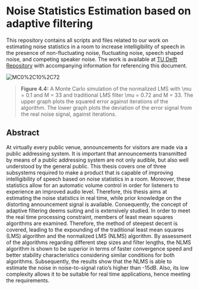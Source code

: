 # Noise Statistics Estimation based on adaptive filtering

This repository contains all scripts and files related to our work on estimating noise statistics in a room to increase intelligibility of speech in the presence of non-fluctuating noise, fluctuating noise, speech shaped noise, and competing speaker noise. The work is available at [TU Delft Repository](http://resolver.tudelft.nl/uuid:9011b256-576e-48e1-85db-e8bb9eeb6b88) with accompanying information for referencing this document.

![MC0%2C10%2C72](https://user-images.githubusercontent.com/25173878/115594876-8d2a6900-a2d6-11eb-92a6-e4527ebf146f.png)
> **Figure 4.4:** A Monte Carlo simulation of the normalized LMS with \mu = 0.1 and M = 33 and traditional LMS filter \mu = 0.72 and M = 33. The
upper graph plots the squared error against iterations of the algorithm. The lower graph plots the deviation of the error signal from the
real noise signal, against iterations.



## Abstract

At virtually every public venue, announcements for visitors are made via a public addressing system. It is important that announcements transmitted by means of a public addressing system are not only audible, but also well understood by the general public. This thesis covers one of three subsystems required to make a product that is capable of improving intelligibility of speech based on noise statistics in a room. Moreover, these statistics allow for an automatic volume control in order for listeners to experience an improved audio level. Therefore, this thesis aims at estimating the noise statistics in real time, while prior knowledge on the distorting announcement signal is available. Consequently, the concept of adaptive filtering deems suiting and is extensively studied. In order to meet the real time processing constraint, members of least mean squares algorithms are examined. Therefore, the method of steepest decent is covered, leading to the expounding of the traditional least mean squares (LMS) algorithm and the normalized LMS (NLMS) algorithm. By assessment of the algorithms regarding different step sizes and filter lengths, the NLMS algorithm is shown to be superior in terms of faster convergence speed and better stability characteristics considering similar conditions for both algorithms. Subsequently, the results show that the NLMS is able to estimate the noise in noise-to-signal ratio’s higher than -15dB. Also, its low complexity allows it to be suitable for real time applications, hence meeting the requirements.
